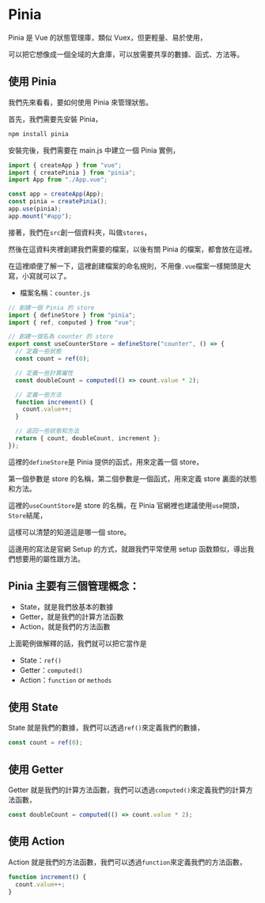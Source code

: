 # Pinia

Pinia 是 Vue 的狀態管理庫，類似 Vuex，但更輕量、易於使用，

可以把它想像成一個全域的大倉庫，可以放需要共享的數據、函式、方法等。

## 使用 Pinia

我們先來看看，要如何使用 Pinia 來管理狀態。

首先，我們需要先安裝 Pinia，

```bash
npm install pinia
```

安裝完後，我們需要在 main.js 中建立一個 Pinia 實例，

```js
import { createApp } from "vue";
import { createPinia } from "pinia";
import App from "./App.vue";

const app = createApp(App);
const pinia = createPinia();
app.use(pinia);
app.mount("#app");
```

接著，我們在`src`創一個資料夾，叫做`stores`，

然後在這資料夾裡創建我們需要的檔案，以後有關 Pinia 的檔案，都會放在這裡。

在這裡順便了解一下，這裡創建檔案的命名規則，不用像`.vue`檔案一樣開頭是大寫，小寫就可以了。

- 檔案名稱：`counter.js`

```js
// 創建一個 Pinia 的 store
import { defineStore } from "pinia";
import { ref, computed } from "vue";

// 創建一個名為 counter 的 store
export const useCounterStore = defineStore("counter", () => {
  // 定義一些狀態
  const count = ref(0);

  // 定義一些計算屬性
  const doubleCount = computed(() => count.value * 2);

  // 定義一些方法
  function increment() {
    count.value++;
  }

  // 返回一些狀態和方法
  return { count, doubleCount, increment };
});
```

這裡的`defineStore`是 Pinia 提供的函式，用來定義一個 store，

第一個參數是 store 的名稱，第二個參數是一個函式，用來定義 store 裏面的狀態和方法。

這裡的`useCountStore`是 store 的名稱，在 Pinia 官網裡也建議使用`use`開頭，`Store`結尾，

這樣可以清楚的知道這是哪一個 store。

這邊用的寫法是官網 Setup 的方式，就跟我們平常使用 setup 函数類似，導出我們想要用的屬性跟方法。

## Pinia 主要有三個管理概念：

- State，就是我們放基本的數據
- Getter，就是我們的計算方法函數
- Action，就是我們的方法函數

上面範例做解釋的話，我們就可以把它當作是

- State：`ref()`
- Getter：`computed()`
- Action：`function` or `methods`

## 使用 State

State 就是我們的數據，我們可以透過`ref()`來定義我們的數據，

```js
const count = ref(0);
```

## 使用 Getter

Getter 就是我們的計算方法函數，我們可以透過`computed()`來定義我們的計算方法函數，

```js
const doubleCount = computed(() => count.value * 2);
```

## 使用 Action

Action 就是我們的方法函數，我們可以透過`function`來定義我們的方法函數，

```js
function increment() {
  count.value++;
}
```
